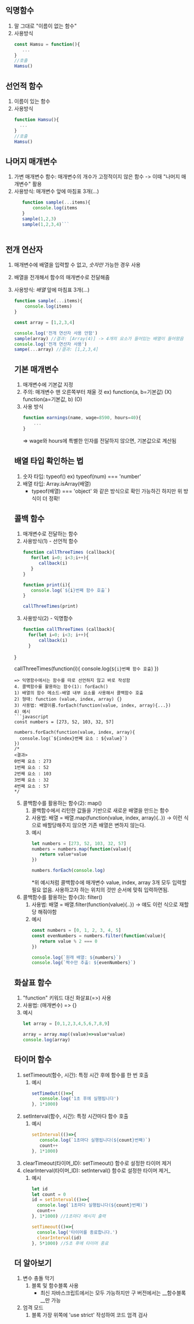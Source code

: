 ## 익명함수
1. 말 그대로 "이름이 없는 함수"
2. 사용방식
   ```javascript
   const Hamsu = function(){
      ...
   }
   //호출
   Hamsu()
   ```

## 선언적 함수
1. 이름이 있는 함수
2. 사용방식
   ```javascript
   function Hamsu(){
     ...
   }
   //호출
   Hamsu()
   ```

## 나머지 매개변수
1. 가변 매개변수 함수: 매개변수의 개수가 고정적이지 않은 함수
   -> 이때 "나머지 매개변수" 활용
2. 사용방식: 매개변수 앞에 마침표 3개(...)
   ```javascript
      function sample(...items){
          console.log(items
      }
      sample(1,2,3)
      sample(1,2,3,4)```
  
## 전개 연산자
1. 매개변수에 배열을 입력할 수 없고, *숫자만* 가능한 경우 사용
2. 배열을 전개해서 함수의 매개변수로 전달해줌
3. 사용방식: *배열* 앞에 마침표 3개(...)
   ```javascript
   function sample(...items){
       console.log(items)
   }

   const array = [1,2,3,4]

   console.log('전개 연산자 사용 안함')
   sample(array) //결과: [Array(4)] -> 4개의 요소가 들어있는 배열이 들어왔음
   console.log('전개 연산자 사용')
   sampe(...array) //결과: [1,2,3,4]
   ```

   ## 기본 매개변수
   1. 매개변수에 기본값 지정
   2. 주의: 매개변수 맨 오른쪽부터 채울 것
      ex) function(a, b=기본값) (X)
          function(a=기본값, b) (O)
   3. 사용 방식
      ```javascript
      function earnings(name, wage=8590, hours=40){
          ...
      }
      ```
      => wage와 hours에 특별한 인자를 전달하지 않으면, 기본값으로 계산됨

   ## 배열 타입 확인하는 법
   1. 숫자 타입: typeof()
      ex) typeof(num) === 'number'
   2. 배열 타입: Array.isArray(배열)
      * typeof(배열) === 'object' 와 같은 방식으로 확인 가능하긴 하지만 위 방식이 더 정확!
     
   ## 콜백 함수
   1. 매개변수로 전달하는 함수
   2. 사용방식(1) - 선언적 함수
      ```javascript
      function callThreeTimes (callback){
         for(let i=0; i<3;i++){
            callback(i)
         }
      }

      function print(i){
         console.log(`${i}번째 함수 호출`)
      }

      callThreeTimes(print)
      ```
   3. 사용방식(2) - 익명함수
      ```javascript
      function callThreeTimes (callback){
        for(let i=0; i<3; i++){
            callback(i)
        }
    }

    callThreeTimes(function(i){
        console.log(`${i}번째 함수 호출`)
    })
      ```
      => 익명함수에서는 함수를 따로 선언하지 않고 바로 작성함
   4. 콜백함수를 활용하는 함수(1): forEach()
      1) 배열의 함수 메소드-배열 내부 요소를 사용해서 콜백함수 호출
      2) 형태: function (value, index, array) {}
      3) 사용법: 배열이름.forEach(function(value, index, array){...})
      4) 예시
      ```javascript
      const numbers = [273, 52, 103, 32, 57]

      numbers.forEach(function(value, index, array){
        console.log(`${index}번째 요소 : ${value}`)
      })
      /*
      <결과>
      0번째 요소 : 273
      1번째 요소 : 52
      2번째 요소 : 103
      3번째 요소 : 32
      4번째 요소 : 57
      */
      ```
   5. 콜백함수를 활용하는 함수(2): map()
      1) 콜백함수에서 리턴한 값들을 기반으로 새로운 배열을 만드는 함수
      2) 사용법: 배열 = 배열.map(function(value, index, array){..})
         -> 이런 식으로 배할당해주지 않으면 기존 배열은 변하지 않는다.
      3) 예시
         ```javascript
         let numbers = [273, 52, 103, 32, 57]
         numbers = numbers.map(function(value){
            return value*value
         })

         numbers.forEach(console.log)
         ```
         *위 예시처럼 콜백함수에 매개변수 value, index, array 3개 모두 입력할 필요 없음.
          사용하고자 하는 위치의 것만 순서에 맞춰 입력하면됨.
   6. 콜백함수를 활용하는 함수(3): filter()
      1) 사용법: 배열 = 배열.filter(function(value){..})
         -> 얘도 이런 식으로 재할당 해줘야함
      2) 예시
         ```javascript
         const numbers = [0, 1, 2, 3, 4, 5]
         const evenNumbers = numbers.filter(function(value){
            return value % 2 === 0
         })

         console.log(`원래 배열: ${numbers}`)
         console.log(`짝수만 추출: ${evenNumbers}`)
         ```

   ## 화살표 함수
   1. "function" 키워드 대신 화살표(=>) 사용
   2. 사용법: (매개변수) => {}
   3. 예시
      ```javascript
      let array = [0,1,2,3,4,5,6,7,8,9]

      array = array.map((value)=>value*value)
      console.log(array)
      ```
   ## 타이머 함수
   1. setTimeout(함수, 시간): 특정 시간 후에 함수를 한 번 호출
      1) 예시
         ```javascript
         setTimeOut(()=>{
            console.log('1초 후에 실행됩니다')
         }, 1*1000)
         ```
   2. setInterval(함수, 시간): 특정 시간마다 함수 호출
      1) 예시
         ```javascript
         setInterval(()=>{
            console.log(`1초마다 실행됩니다(${count}번째)`)
            count++
         }, 1*1000)
         ```
   3. clearTimeout(타이머_ID): setTimeout() 함수로 설정한 타이머 제거
   4. clearInterval(타이머_ID): setInterval() 함수로 설정한 타이머 제거_
      1) 예시
         ```javascript
         let id
         let count = 0
         id = setInterval(()=>{
           console.log(`1초마다 실행됩니다(${count}번째)`)
           count++
         }, 1*1000) //1초마다 메시지 출력

         setTimeout(()=>{
           console.log('타이머를 종료합니다.')
           clearInterval(id)
         }, 5*1000) //5초 후에 타이머 종료
         ```

   ## 더 알아보기
   1. 변수 충돌 막기
      1) 블록 및 함수블록 사용
         * 최신 자바스크립트에서는 모두 가능하지만 구 버전에서는 __함수블록__만 가능
   2. 엄격 모드
      1) 블록 가장 위쪽에 'use strict' 작성하여 코드 엄격 검사
